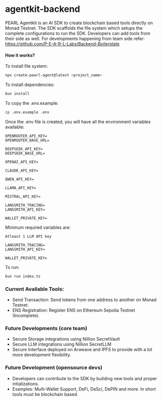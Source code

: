 # agentkit-backend

PEARL Agentkit is an AI SDK to create blockchain based tools directly on Monad Testnet. The SDK scaffolds the file system which setups the complete configurations to run the SDK. Developers can add tools from their side as well. 
For developments happening from team side refer: https://github.com/P-E-A-R-L-Labs/Backend-Boilerplate


<h4>How it works?</h4>

To install file system:
```bash
npx create-pearl-agent@latest <project_name>
```

To install dependencies:

```bash
bun install
```

To copy the .env.example:
```bash
cp .env.example .env
```

Once the .env file is created, you will have all the environment variables available:
``` code
OPENROUTER_API_KEY=
OPENROUTER_BASE_URL=

DEEPSEEK_API_KEY=
DEEPSEEK_BASE_URL=

OPENAI_API_KEY=

CLAUDE_API_KEY=

QWEN_API_KEY=

LLAMA_API_KEY=

MISTRAL_API_KEY=

LANGSMITH_TRACING=
LANGSMITH_API_KEY=

WALLET_PRIVATE_KEY=
```

Minimum required variables are:
``` code
Atleast 1 LLM API key

LANGSMITH_TRACING=
LANGSMITH_API_KEY=

WALLET_PRIVATE_KEY=
```

To run:

```bash
bun run index.ts
```

<h3>Current Available Tools:</h3>
<ul>
  <li>Send Transaction: Send tokens from one address to another on Monad Testnet.</li>
  <li>ENS Registration: Register ENS on Ethereum Sepolia Testnet (Incomplete).</li>
</ul>

<h3>Future Developments (core team)</h3>
<ul>
  <li>Secure Storage integrations using Nillion SecretVault</li>
  <li>Secure LLM integrations using Nillion SecretLLM</li>
  <li>Secure Interface deployed on Arweave and IPFS to provide with a lot more development flexibility.</li>
</ul>

<h3>Future Development (opensource devs)</h3>
<ul>
  <li>Developers can contribute to the SDK by building new tools and proper intializations.</li>
  <li>Examples: Multi-Wallet Support, DeFi, DeSci, DePIN and more. In short tools must be blockchain based.</li>
</ul>

